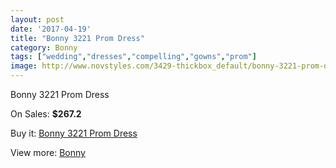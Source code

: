 ```yaml
---
layout: post
date: '2017-04-19'
title: "Bonny 3221 Prom Dress"
category: Bonny
tags: ["wedding","dresses","compelling","gowns","prom"]
image: http://www.novstyles.com/3429-thickbox_default/bonny-3221-prom-dress.jpg
---
```

Bonny 3221 Prom Dress

On Sales: **$267.2**
<a href="https://www.novstyles.com/en/bonny/2020-bonny-3221-prom-dress.html"><amp-img layout="responsive" width="600" height="600" src="//www.novstyles.com/3429-thickbox_default/bonny-3221-prom-dress.jpg" alt="Bonny 3221 Prom Dress 0" /></a>

Buy it: [Bonny 3221 Prom Dress](https://www.novstyles.com/en/bonny/2020-bonny-3221-prom-dress.html "Bonny 3221 Prom Dress")

View more: [Bonny](https://www.novstyles.com/en/11-bonny "Bonny")